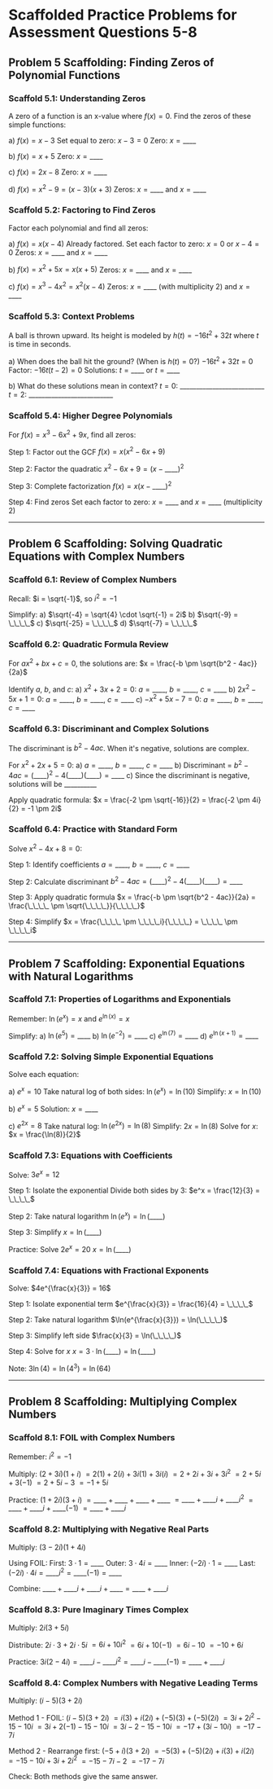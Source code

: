 # Scaffolded Practice Problems for Assessment Questions 5-8

## Problem 5 Scaffolding: Finding Zeros of Polynomial Functions

### Scaffold 5.1: Understanding Zeros
A zero of a function is an x-value where $f(x) = 0$. Find the zeros of these simple functions:

a) $f(x) = x - 3$
   Set equal to zero: $x - 3 = 0$
   Zero: $x = \_\_\_\_$

b) $f(x) = x + 5$
   Zero: $x = \_\_\_\_$

c) $f(x) = 2x - 8$
   Zero: $x = \_\_\_\_$

d) $f(x) = x^2 - 9 = (x-3)(x+3)$
   Zeros: $x = \_\_\_\_$ and $x = \_\_\_\_$

### Scaffold 5.2: Factoring to Find Zeros
Factor each polynomial and find all zeros:

a) $f(x) = x(x - 4)$
   Already factored. Set each factor to zero:
   $x = 0$ or $x - 4 = 0$
   Zeros: $x = \_\_\_\_$ and $x = \_\_\_\_$

b) $f(x) = x^2 + 5x = x(x + 5)$
   Zeros: $x = \_\_\_\_$ and $x = \_\_\_\_$

c) $f(x) = x^3 - 4x^2 = x^2(x - 4)$
   Zeros: $x = \_\_\_\_$ (with multiplicity 2) and $x = \_\_\_\_$

### Scaffold 5.3: Context Problems
A ball is thrown upward. Its height is modeled by $h(t) = -16t^2 + 32t$ where $t$ is time in seconds.

a) When does the ball hit the ground? (When is $h(t) = 0$?)
   $-16t^2 + 32t = 0$
   Factor: $-16t(t - 2) = 0$
   Solutions: $t = \_\_\_\_$ or $t = \_\_\_\_$

b) What do these solutions mean in context?
   $t = 0$: \_\_\_\_\_\_\_\_\_\_\_\_\_\_\_\_\_\_\_\_\_\_\_\_\_\_
   $t = 2$: \_\_\_\_\_\_\_\_\_\_\_\_\_\_\_\_\_\_\_\_\_\_\_\_\_\_

### Scaffold 5.4: Higher Degree Polynomials
For $f(x) = x^3 - 6x^2 + 9x$, find all zeros:

Step 1: Factor out the GCF
$f(x) = x(x^2 - 6x + 9)$

Step 2: Factor the quadratic
$x^2 - 6x + 9 = (x - \_\_\_\_)^2$

Step 3: Complete factorization
$f(x) = x(x - \_\_\_\_)^2$

Step 4: Find zeros
Set each factor to zero: $x = \_\_\_\_$ and $x = \_\_\_\_$ (multiplicity 2)

---

## Problem 6 Scaffolding: Solving Quadratic Equations with Complex Numbers

### Scaffold 6.1: Review of Complex Numbers
Recall: $i = \sqrt{-1}$, so $i^2 = -1$

Simplify:
a) $\sqrt{-4} = \sqrt{4} \cdot \sqrt{-1} = 2i$
b) $\sqrt{-9} = \_\_\_\_$
c) $\sqrt{-25} = \_\_\_\_$
d) $\sqrt{-7} = \_\_\_\_$

### Scaffold 6.2: Quadratic Formula Review
For $ax^2 + bx + c = 0$, the solutions are: $x = \frac{-b \pm \sqrt{b^2 - 4ac}}{2a}$

Identify $a$, $b$, and $c$:
a) $x^2 + 3x + 2 = 0$: $a = \_\_\_\_$, $b = \_\_\_\_$, $c = \_\_\_\_$
b) $2x^2 - 5x + 1 = 0$: $a = \_\_\_\_$, $b = \_\_\_\_$, $c = \_\_\_\_$
c) $-x^2 + 5x - 7 = 0$: $a = \_\_\_\_$, $b = \_\_\_\_$, $c = \_\_\_\_$

### Scaffold 6.3: Discriminant and Complex Solutions
The discriminant is $b^2 - 4ac$. When it's negative, solutions are complex.

For $x^2 + 2x + 5 = 0$:
a) $a = \_\_\_\_$, $b = \_\_\_\_$, $c = \_\_\_\_$
b) Discriminant = $b^2 - 4ac = (\_\_\_\_)^2 - 4(\_\_\_\_)(\_\_\_\_) = \_\_\_\_$
c) Since the discriminant is negative, solutions will be \_\_\_\_\_\_\_\_\_\_

Apply quadratic formula:
$x = \frac{-2 \pm \sqrt{-16}}{2} = \frac{-2 \pm 4i}{2} = -1 \pm 2i$

### Scaffold 6.4: Practice with Standard Form
Solve $x^2 - 4x + 8 = 0$:

Step 1: Identify coefficients
$a = \_\_\_\_$, $b = \_\_\_\_$, $c = \_\_\_\_$

Step 2: Calculate discriminant
$b^2 - 4ac = (\_\_\_\_)^2 - 4(\_\_\_\_)(\_\_\_\_) = \_\_\_\_$

Step 3: Apply quadratic formula
$x = \frac{-b \pm \sqrt{b^2 - 4ac}}{2a} = \frac{\_\_\_\_ \pm \sqrt{\_\_\_\_}}{\_\_\_\_}$

Step 4: Simplify
$x = \frac{\_\_\_\_ \pm \_\_\_\_i}{\_\_\_\_} = \_\_\_\_ \pm \_\_\_\_i$

---

## Problem 7 Scaffolding: Exponential Equations with Natural Logarithms

### Scaffold 7.1: Properties of Logarithms and Exponentials
Remember: $\ln(e^x) = x$ and $e^{\ln(x)} = x$

Simplify:
a) $\ln(e^5) = \_\_\_\_$
b) $\ln(e^{-2}) = \_\_\_\_$
c) $e^{\ln(7)} = \_\_\_\_$
d) $e^{\ln(x+1)} = \_\_\_\_$

### Scaffold 7.2: Solving Simple Exponential Equations
Solve each equation:

a) $e^x = 10$
   Take natural log of both sides: $\ln(e^x) = \ln(10)$
   Simplify: $x = \ln(10)$

b) $e^x = 5$
   Solution: $x = \_\_\_\_$

c) $e^{2x} = 8$
   Take natural log: $\ln(e^{2x}) = \ln(8)$
   Simplify: $2x = \ln(8)$
   Solve for $x$: $x = \frac{\ln(8)}{2}$

### Scaffold 7.3: Equations with Coefficients
Solve: $3e^x = 12$

Step 1: Isolate the exponential
Divide both sides by 3: $e^x = \frac{12}{3} = \_\_\_\_$

Step 2: Take natural logarithm
$\ln(e^x) = \ln(\_\_\_\_)$

Step 3: Simplify
$x = \ln(\_\_\_\_)$

Practice: Solve $2e^x = 20$
$x = \ln(\_\_\_\_)$

### Scaffold 7.4: Equations with Fractional Exponents
Solve: $4e^{\frac{x}{3}} = 16$

Step 1: Isolate exponential term
$e^{\frac{x}{3}} = \frac{16}{4} = \_\_\_\_$

Step 2: Take natural logarithm
$\ln(e^{\frac{x}{3}}) = \ln(\_\_\_\_)$

Step 3: Simplify left side
$\frac{x}{3} = \ln(\_\_\_\_)$

Step 4: Solve for $x$
$x = 3 \cdot \ln(\_\_\_\_) = \ln(\_\_\_\_)$

Note: $3\ln(4) = \ln(4^3) = \ln(64)$

---

## Problem 8 Scaffolding: Multiplying Complex Numbers

### Scaffold 8.1: FOIL with Complex Numbers
Remember: $i^2 = -1$

Multiply: $(2 + 3i)(1 + i)$
$= 2(1) + 2(i) + 3i(1) + 3i(i)$
$= 2 + 2i + 3i + 3i^2$
$= 2 + 5i + 3(-1)$
$= 2 + 5i - 3$
$= -1 + 5i$

Practice: $(1 + 2i)(3 + i)$
$= \_\_\_\_ + \_\_\_\_ + \_\_\_\_ + \_\_\_\_$
$= \_\_\_\_ + \_\_\_\_i + \_\_\_\_i^2$
$= \_\_\_\_ + \_\_\_\_i + \_\_\_\_(-1)$
$= \_\_\_\_ + \_\_\_\_i$

### Scaffold 8.2: Multiplying with Negative Real Parts
Multiply: $(3 - 2i)(1 + 4i)$

Using FOIL:
First: $3 \cdot 1 = \_\_\_\_$
Outer: $3 \cdot 4i = \_\_\_\_$
Inner: $(-2i) \cdot 1 = \_\_\_\_$
Last: $(-2i) \cdot 4i = \_\_\_\_i^2 = \_\_\_\_(-1) = \_\_\_\_$

Combine: $\_\_\_\_ + \_\_\_\_i + \_\_\_\_i + \_\_\_\_ = \_\_\_\_ + \_\_\_\_i$

### Scaffold 8.3: Pure Imaginary Times Complex
Multiply: $2i(3 + 5i)$

Distribute: $2i \cdot 3 + 2i \cdot 5i$
$= 6i + 10i^2$
$= 6i + 10(-1)$
$= 6i - 10$
$= -10 + 6i$

Practice: $3i(2 - 4i) = \_\_\_\_i - \_\_\_\_i^2 = \_\_\_\_i - \_\_\_\_(-1) = \_\_\_\_ + \_\_\_\_i$

### Scaffold 8.4: Complex Numbers with Negative Leading Terms
Multiply: $(i - 5)(3 + 2i)$

Method 1 - FOIL:
$(i - 5)(3 + 2i)$
$= i(3) + i(2i) + (-5)(3) + (-5)(2i)$
$= 3i + 2i^2 - 15 - 10i$
$= 3i + 2(-1) - 15 - 10i$
$= 3i - 2 - 15 - 10i$
$= -17 + (3i - 10i)$
$= -17 - 7i$

Method 2 - Rearrange first:
$(-5 + i)(3 + 2i)$
$= -5(3) + (-5)(2i) + i(3) + i(2i)$
$= -15 - 10i + 3i + 2i^2$
$= -15 - 7i - 2$
$= -17 - 7i$

Check: Both methods give the same answer.
